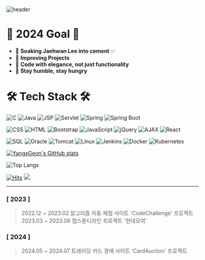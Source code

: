 ![header](https://capsule-render.vercel.app/api?type=venom&color=gradient&CustomColorList=0,2,2,5&height=300&section=header&text=YangxGeon%20GitHub&fontSize=90&fontColor=111111)

# 👋 2024 Goal 👋
- 🤗 **Soaking Jaehwan Lee into cement** ✅
- 🌱 **Improving Projects**
- 🌹 **Code with elegance, not just functionality**
- 💖 **Stay humble, stay hungry**

# 🛠 Tech Stack 🛠
![C](https://img.shields.io/badge/C-A8B9CC?style=flat-square&logo=C&logoColor=black)
![Java](https://img.shields.io/badge/Java-007396?style=flat-square&logo=Java&logoColor=white)
![JSP](https://img.shields.io/badge/JSP-007396?style=flat-square&logo=Java&logoColor=white)
![Servlet](https://img.shields.io/badge/Servlet-007396?style=flat-square&logo=Java&logoColor=white)
![Spring](https://img.shields.io/badge/Spring-6DB33F?style=flat-square&logo=Spring&logoColor=white)
![Spring Boot](https://img.shields.io/badge/Spring_Boot-6DB33F?style=flat-square&logo=SpringBoot&logoColor=white)

![CSS](https://img.shields.io/badge/CSS-1572B6?style=flat-square&logo=CSS3&logoColor=white)
![HTML](https://img.shields.io/badge/HTML-E34F26?style=flat-square&logo=HTML5&logoColor=white)
![Bootstrap](https://img.shields.io/badge/Bootstrap-7952B3?style=flat-square&logo=Bootstrap&logoColor=white)
![JavaScript](https://img.shields.io/badge/JavaScript-F7DF1E?style=flat-square&logo=JavaScript&logoColor=black)
![jQuery](https://img.shields.io/badge/jQuery-0769AD?style=flat-square&logo=jQuery&logoColor=white)
![AJAX](https://img.shields.io/badge/AJAX-0769AD?style=flat-square&logo=AJAX&logoColor=white)
![React](https://img.shields.io/badge/React-61DAFB?style=flat-square&logo=React&logoColor=black)

![SQL](https://img.shields.io/badge/SQL-4479A1?style=flat-square&logo=MySQL&logoColor=white)
![Oracle](https://img.shields.io/badge/Oracle-F80000?style=flat-square&logo=Oracle&logoColor=white)
![Tomcat](https://img.shields.io/badge/Tomcat-F8DC75?style=flat-square&logo=Apache-Tomcat&logoColor=black)
![Linux](https://img.shields.io/badge/Linux-FCC624?style=flat-square&logo=Linux&logoColor=black)
![Jenkins](https://img.shields.io/badge/Jenkins-D24939?style=flat-square&logo=Jenkins&logoColor=white)
![Docker](https://img.shields.io/badge/-Docker-2496ED?style=flat-square&logo=docker&logoColor=white)
![Kubernetes](https://img.shields.io/badge/-Kubernetes-326CE5?style=flat-square&logo=kubernetes&logoColor=white)

[![YangxGeon's GitHub stats](https://github-readme-stats.vercel.app/api?username=YangxGeon&show_icons=true&theme=radical&count_private=true)](https://github.com/anuraghazra/github-readme-stats)

![Top Langs](https://github-readme-stats.vercel.app/api/top-langs/?username=YangxGeon&layout=compact&theme=radical)

[![Hits](https://hits.seeyoufarm.com/api/count/incr/badge.svg?url=https%3A%2F%2Fgithub.com%2FYangxGeon&count_bg=%2345DF22&title_bg=%23555555&icon=github.svg&icon_color=%23FFE4C4&title=hits&edge_flat=false)](https://hits.seeyoufarm.com)
<a href="https://www.instagram.com/yangxgeon/" target="_blank"><img src="https://img.shields.io/badge/Instagram-E4405F?style=flat-square&logo=Instagram&logoColor=white"/></a>

--- 

### [ 2023 ]
>2022.12 ~ 2023.02 알고리즘 자동 채점 사이트 'CodeChallenge' 프로젝트   
>2023.03 ~ 2023.06 캡스톤디자인 프로젝트 '한대모여'

### [ 2024 ]
>2024.05 ~ 2024.07 트레이딩 카드 경매 사이트 'CardAuction' 프로젝트
